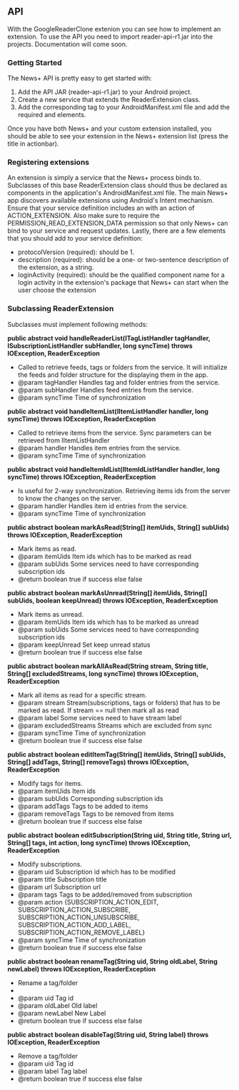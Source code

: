 API
---
With the GoogleReaderClone extenion you can see how to implement an extension. To use the API you need to import reader-api-r1.jar into the projects. Documentation will come soon.

### Getting Started
The News+ API is pretty easy to get started with:

1. Add the API JAR (reader-api-r1.jar) to your Android project.
2. Create a new service that extends the ReaderExtension class.
3. Add the corresponding <service> tag to your AndroidManifest.xml file and add the required <intent-filter> and <meta-data> elements.

Once you have both News+ and your custom extension installed, you should be able to see your extension in the News+ extension list (press the title in actionbar).


### Registering extensions
An extension is simply a service that the News+ process binds to. Subclasses of this base ReaderExtension class should thus be declared as <service> components in the application's AndroidManifest.xml file.
The main News+ app discovers available extensions using Android's Intent mechanism. Ensure that your service definition includes an <intent-filter> with an action of ACTION_EXTENSION. Also make sure to require the PERMISSION_READ_EXTENSION_DATA permission so that only News+ can bind to your service and request updates. Lastly, there are a few <meta-data> elements that you should add to your service definition:

* protocolVersion (required): should be 1.
* description (required): should be a one- or two-sentence description of the extension, as a string.
* loginActivity (required): should be the qualified component name for a login activity in the extension's package that News+ can start when the user choose the extension

### Subclassing ReaderExtension
Subclasses must implement following methods:

**public abstract void handleReaderList(ITagListHandler tagHandler, ISubscriptionListHandler subHandler, long syncTime) throws IOException, ReaderException**
* Called to retrieve feeds, tags or folders from the service. It will initialize the feeds and folder structure for the displaying them in the app.
 * @param tagHandler 	Handles tag and folder entries from the service.
 * @param subHandler 	Handles feed entries from the service.
 * @param syncTime 		Time of synchronization

**public abstract void handleItemList(IItemListHandler handler, long syncTime) throws IOException, ReaderException**
* Called to retrieve items from the service. Sync parameters can be retrieved from IItemListHandler
 * @param handler 	Handles item entries from the service.
 * @param syncTime 	Time of synchronization

**public abstract void handleItemIdList(IItemIdListHandler handler, long syncTime) throws IOException, ReaderException**
* Is useful for 2-way synchronization. Retrieving items ids from the server to know the changes on the server.
 * @param handler 	Handles item id entries from the service.
 * @param syncTime 		Time of synchronization

**public abstract boolean markAsRead(String[] itemUids, String[] subUids) throws IOException, ReaderException**
* Mark items as read.
 * @param itemUids 	Item ids which has to be marked as read
 * @param subUids 	Some services need to have corresponding subscription ids
 * @return boolean 	true if success else false

**public abstract boolean markAsUnread(String[] itemUids, String[] subUids, boolean keepUnread) throws IOException, ReaderException**
* Mark items as unread.
 * @param itemUids 		Item ids which has to be marked as unread
 * @param subUids 		Some services need to have corresponding subscription ids
 * @param keepUnread 	Set keep unread status
 * @return boolean 	true if success else false

**public abstract boolean markAllAsRead(String stream, String title, String[] excludedStreams, long syncTime) throws IOException, ReaderException**
* Mark all items as read for a specific stream.
 * @param stream 		Stream(subscriptions, tags or folders) that has to be marked as read. If stream == null then mark all as read
 * @param label 		Some services need to have stream label
 * @param excludedStreams Streams which are excluded from sync
 * @param syncTime 		Time of synchronization
 * @return boolean 	true if success else false

**public abstract boolean editItemTag(String[] itemUids, String[] subUids, String[] addTags, String[] removeTags) throws IOException, ReaderException**
* Modify tags for items.
 * @param itemUids 		Item ids
 * @param subUids 		Corresponding subscription ids
 * @param addTags 		Tags to be added to items
 * @param removeTags 	Tags to be removed from items
 * @return boolean 	true if success else false

**public abstract boolean editSubscription(String uid, String title, String url, String[] tags, int action, long syncTime) throws IOException, ReaderException**
* Modify subscriptions.
 * @param uid 			Subscription id which has to be modified
 * @param title 		Subscription title
 * @param url 			Subscription url
 * @param tags 			Tags to be added/removed from subscription
 * @param action 		{SUBSCRIPTION_ACTION_EDIT, SUBSCRIPTION_ACTION_SUBSCRIBE, SUBSCRIPTION_ACTION_UNSUBSCRIBE, SUBSCRIPTION_ACTION_ADD_LABEL, SUBSCRIPTION_ACTION_REMOVE_LABEL}
 * @param syncTime 		Time of synchronization
 * @return boolean 	true if success else false

**public abstract boolean renameTag(String uid, String oldLabel, String newLabel) throws IOException, ReaderException**
* Rename a tag/folder
 *
 * @param uid 			Tag id
 * @param oldLabel 		Old label
 * @param newLabel 		New Label
 * @return boolean 	true if success else false

**public abstract boolean disableTag(String uid, String label) throws IOException, ReaderException**
* Remove a tag/folder
 * @param uid 			Tag id
 * @param label 		Tag label
 * @return boolean 	true if success else false
